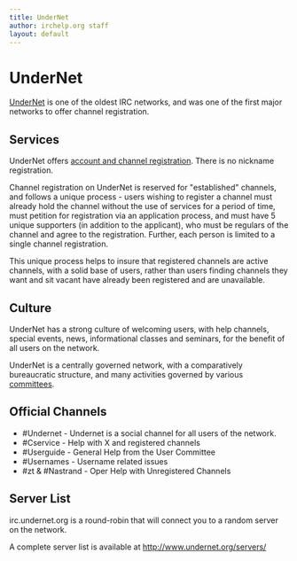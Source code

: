 ```yaml
---
title: UnderNet
author: irchelp.org staff
layout: default
---
```


# UnderNet

[UnderNet](http://www.undernet.org) is one of the oldest IRC networks, and was one of the first major networks
to offer channel registration.

## Services
UnderNet offers [account and channel registration](http://www.undernet.org/services.php). There is no nickname registration.

Channel registration on UnderNet is reserved for "established" channels, and
follows a unique process - users wishing to register a channel must already
hold the channel without the use of services for a period of time, must petition
for registration via an application process, and must have 5 unique supporters
(in addition to the applicant), who must be regulars of the channel and agree
to the registration. Further, each person is limited to a single channel registration.

This unique process helps to insure that registered channels are active channels,
with a solid base of users, rather than users finding channels they want and
sit vacant have already been registered and are unavailable.

## Culture
UnderNet has a strong culture of welcoming users, with help channels, special events, news, informational classes and seminars, for the benefit of all users on the network.

UnderNet is a centrally governed network, with a comparatively bureaucratic structure,
and many activities governed by various [committees](http://www.undernet.org/committees.php).

## Official Channels
* #Undernet - Undernet is a social channel for all users of the network.
* #Cservice - Help with X and registered channels
* #Userguide - General Help from the User Committee
* #Usernames  - Username related issues
* #zt & #Nastrand  - Oper Help with Unregistered Channels

## Server List
irc.undernet.org is a round-robin that will connect you to a random server on the network.

A complete server list is available at <http://www.undernet.org/servers/>
